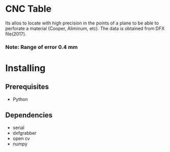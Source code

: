 # CNC Table

Its allos to locate with high precision in the points of a plane to be able to perforate a material (Cooper, Aliminum, etc). The data is obtained from DFX file(2017).

### Note: Range of error 0.4 mm

# Installing

## Prerequisites

* Python

## Dependencies

* serial
* dxfgrabber
* open cv
* numpy